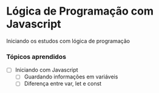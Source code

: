 # Lógica de Programação com Javascript

Iniciando os estudos com lógica de programação

### Tópicos aprendidos

- [ ] Iniciando com Javascript
    - [ ] Guardando informações em variáveis
    - [ ] Diferença entre var, let e const